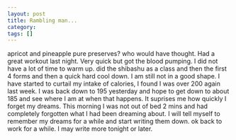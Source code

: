 ```yaml
---
layout: post
title: Rambling man...
category: 
tags: []
---
```



apricot and pineapple pure preserves? who would have thought.  Had a
great workout last night.  Very quick but got the blood pumping.  I did
not have a lot of time to warm up.  did the shibashu as a class and then the
first 4 forms and then a quick hard cool down.  I am still not in a good
shape.  I have started to curtail my intake of calories, I found I was
over 200 again last week.  I was back down to 195 yesterday and hope to
get down to about 185 and see where I am at when that happens.  It
suprises me how quickly I forget my dreams.  This morning I was not out of
bed 2 mins and had completely forgotten what I had been dreaming about.
I will tell myself to remember my dreams for a while and start writing
them down.  ok back to work for a while.  I may write more tonight or later.
